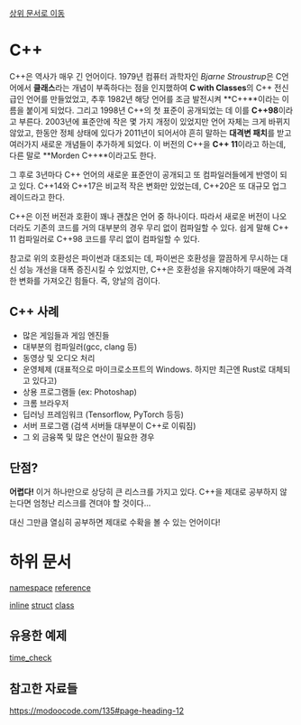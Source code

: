 [상위 문서로 이동](../README.md)

# C++

C++은 역사가 매우 긴 언어이다. 1979년 컴퓨터 과학자인 *Bjarne Stroustrup*은 C언어에서 **클래스**라는 개념이 부족하다는 점을 인지했하여 **C with Classes**의 C++ 전신급인 언어를 만들었었고, 추후 1982년 해당 언어를 조금 발전시켜 **C++**이라는 이름을 붙이게 되었다. 그리고 1998년 C++의 첫 표준이 공개되었는 데 이를 **C++98**이라고 부른다. 2003년에 표준안에 작은 몇 가지 개정이 있었지만 언어 자체는 크게 바뀌지 않았고, 한동안 정체 상태에 있다가 2011년이 되어서야 흔히 말하는 **대격변 패치**를 받고 여러가지 새로운 개념들이 추가하게 되었다. 이 버전의 C++을 **C++ 11**이라고 하는데, 다른 말로 **Morden C++**이라고도 한다.

그 후로 3년마다 C++ 언어의 새로운 표준안이 공개되고 또 컴파일러들에게 반영이 되고 있다. C++14와 C++17은 비교적 작은 변화만 있었는데, C++20은 또 대규모 업그레이드라고 한다.

C++은 이전 버전과 호환이 꽤나 괜찮은 언어 중 하나이다. 따라서 새로운 버전이 나오더라도 기존의 코드를 거의 대부분의 경우 무리 없이 컴파일할 수 있다. 쉽게 말해 C++ 11 컴파일러로 C++98 코드를 무리 없이 컴파일할 수 있다.

참고로 위의 호환성은 파이썬과 대조되는 데, 파이썬은 호환성을 깔끔하게 무시하는 대신 성능 개선을 대폭 증진시킬 수 있었지만, C++은 호환성을 유지해야하기 때문에 과격한 변화를 가져오긴 힘들다. 즉, 양날의 검이다.

## C++ 사례

- 많은 게임들과 게임 엔진들
- 대부분의 컴파일러(gcc, clang 등)
- 동영상 및 오디오 처리
- 운영체제 (대표적으로 마이크로소프트의 Windows. 하지만 최근엔 Rust로 대체되고 있다고)
- 상용 프로그램들 (ex: Photoshap)
- 크롬 브라우저
- 딥러닝 프레임워크 (Tensorflow, PyTorch 등등)
- 서버 프로그램 (검색 서버들 대부분이 C++로 이뤄짐)
- 그 외 금융쪽 및 많은 연산이 필요한 경우

## 단점?

**어렵다!** 이거 하나만으로 상당히 큰 리스크를 가지고 있다. C++을 제대로 공부하지 않는다면 엄청난 리스크를 견뎌야 할 것이다...

대신 그만큼 열심히 공부하면 제대로 수확을 볼 수 있는 언어이다!


# 하위 문서

[namespace](concept/namespace.md)
[reference](concept/reference.md)

[inline](concept/inline.md)
[struct](concept/struct.md)
[class](concept/class.md)

## 유용한 예제

[time_check](code/timeCheck/timeCheck.cc)

## 참고한 자료들
https://modoocode.com/135#page-heading-12